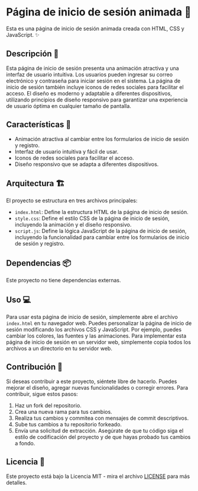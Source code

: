 # Página de inicio de sesión animada 🚀

Esta es una página de inicio de sesión animada creada con HTML, CSS y JavaScript. ✨

## Descripción 📝

Esta página de inicio de sesión presenta una animación atractiva y una interfaz de usuario intuitiva. Los usuarios pueden ingresar su correo electrónico y contraseña para iniciar sesión en el sistema. La página de inicio de sesión también incluye iconos de redes sociales para facilitar el acceso. El diseño es moderno y adaptable a diferentes dispositivos, utilizando principios de diseño responsivo para garantizar una experiencia de usuario óptima en cualquier tamaño de pantalla.

## Características 🌟

*   Animación atractiva al cambiar entre los formularios de inicio de sesión y registro.
*   Interfaz de usuario intuitiva y fácil de usar.
*   Iconos de redes sociales para facilitar el acceso.
*   Diseño responsivo que se adapta a diferentes dispositivos.

## Arquitectura 🏗️

El proyecto se estructura en tres archivos principales:

*   `index.html`: Define la estructura HTML de la página de inicio de sesión.
*   `style.css`: Define el estilo CSS de la página de inicio de sesión, incluyendo la animación y el diseño responsivo.
*   `script.js`: Define la lógica JavaScript de la página de inicio de sesión, incluyendo la funcionalidad para cambiar entre los formularios de inicio de sesión y registro.

## Dependencias 📦

Este proyecto no tiene dependencias externas.

## Uso 💻

Para usar esta página de inicio de sesión, simplemente abre el archivo `index.html` en tu navegador web. Puedes personalizar la página de inicio de sesión modificando los archivos CSS y JavaScript. Por ejemplo, puedes cambiar los colores, las fuentes y las animaciones. Para implementar esta página de inicio de sesión en un servidor web, simplemente copia todos los archivos a un directorio en tu servidor web.

## Contribución 🤝

Si deseas contribuir a este proyecto, siéntete libre de hacerlo. Puedes mejorar el diseño, agregar nuevas funcionalidades o corregir errores. Para contribuir, sigue estos pasos:

1.  Haz un fork del repositorio.
2.  Crea una nueva rama para tus cambios.
3.  Realiza tus cambios y commitea con mensajes de commit descriptivos.
4.  Sube tus cambios a tu repositorio forkeado.
5.  Envía una solicitud de extracción. Asegúrate de que tu código siga el estilo de codificación del proyecto y de que hayas probado tus cambios a fondo.

## Licencia 📜

Este proyecto está bajo la Licencia MIT - mira el archivo [LICENSE](LICENSE) para más detalles.
